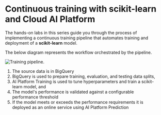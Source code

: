 # Continuous training with scikit-learn and Cloud AI Platform

The hands-on labs in this series guide you through the process of implementing a continuous training pipeline that automates training and deployment of a **scikit-learn** model. 

The below diagram represents the workflow orchestrated by the pipeline.

![Training pipeline](/images/kfp-caip.png).

1. The source data is in BigQuery
2. BigQuery is used to prepare training, evaluation, and testing data splits, 
3. AI Platform Training is used to tune hyperparameters and train a scikit-learn model, and
4. The model's performance is validated against a configurable performance threshold
4. If the model meets or exceeds the performance requirements it is deployed as an online service using AI Platform Prediction



